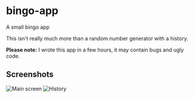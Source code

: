 # bingo-app

A small bingo app

This isn't really much more than a random number generator with a history.

**Please note:** I wrote this app in a few hours, it may contain bugs and
ugly code.

## Screenshots

![Main screen](https://cloud.githubusercontent.com/assets/1725839/10051066/e9ac9d9a-621f-11e5-9a58-f495ffc64237.png)
![History](https://cloud.githubusercontent.com/assets/1725839/10051067/e9d49318-621f-11e5-8237-dbaa479819ba.png)
